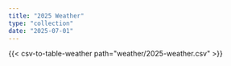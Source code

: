 ```yaml
---
title: "2025 Weather"
type: "collection"
date: "2025-07-01"
---
```


{{< csv-to-table-weather path="weather/2025-weather.csv" >}}
